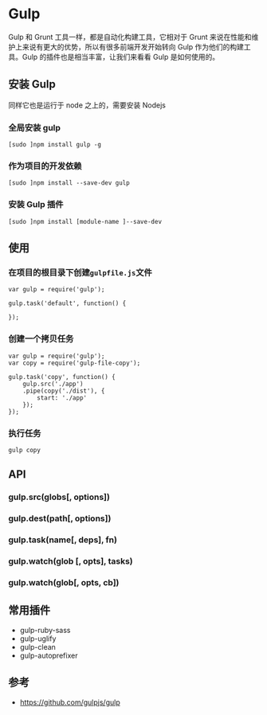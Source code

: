 # Gulp
Gulp 和 Grunt 工具一样，都是自动化构建工具，它相对于 Grunt 来说在性能和维护上来说有更大的优势，所以有很多前端开发开始转向 Gulp 作为他们的构建工具。Gulp 的插件也是相当丰富，让我们来看看 Gulp 是如何使用的。

## 安装 Gulp
同样它也是运行于 node 之上的，需要安装 Nodejs

### 全局安装 gulp

```
[sudo ]npm install gulp -g
```

### 作为项目的开发依赖

```
[sudo ]npm install --save-dev gulp
```

### 安装 Gulp 插件

```
[sudo ]npm install [module-name ]--save-dev
```

## 使用
### 在项目的根目录下创建`gulpfile.js`文件

```
var gulp = require('gulp');

gulp.task('default', function() {

});
```

### 创建一个拷贝任务

```
var gulp = require('gulp');
var copy = require('gulp-file-copy');

gulp.task('copy', function() {
	gulp.src('./app')
	.pipe(copy('./dist'), {
		start: './app'
	});
});
```

### 执行任务

```
gulp copy
```

## API
### gulp.src(globs[, options])

### gulp.dest(path[, options])
### gulp.task(name[, deps], fn)
### gulp.watch(glob [, opts], tasks)
### gulp.watch(glob[, opts, cb])

## 常用插件
* gulp-ruby-sass
* gulp-uglify
* gulp-clean
* gulp-autoprefixer

## 参考
* https://github.com/gulpjs/gulp




